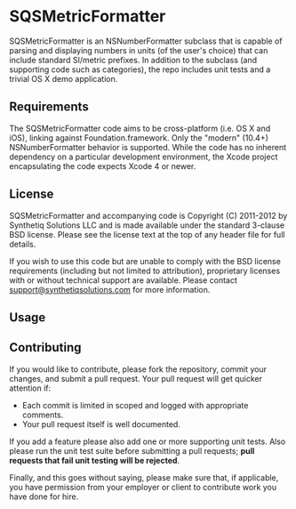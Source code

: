 SQSMetricFormatter
==================

SQSMetricFormatter is an NSNumberFormatter subclass that is capable of parsing and
displaying numbers in units (of the user's choice) that can include standard SI/metric
prefixes.  In addition to the subclass (and supporting code such as categories), the repo
includes unit tests and a trivial OS X demo application.

Requirements
------------

The SQSMetricFormatter code aims to be cross-platform (i.e. OS X and iOS), linking against
Foundation.framework.  Only the "modern" (10.4+) NSNumberFormatter behavior is supported.
While the code has no inherent dependency on a particular development environment, the
Xcode project encapsulating the code expects Xcode 4 or newer.

License
-------

SQSMetricFormatter and accompanying code is Copyright (C) 2011-2012 by Synthetiq Solutions
LLC and is made available under the standard 3-clause BSD license.  Please see the license
text at the top of any header file for full details.

If you wish to use this code but are unable to comply with the BSD license requirements
(including but not limited to attribution), proprietary licenses with or without technical
support are available.  Please contact [support@synthetiqsolutions.com][mailto] for more
information.

Usage
-----


Contributing
------------

If you would like to contribute, please fork the repository, commit your changes, and
submit a pull request.  Your pull request will get quicker attention if:

 * Each commit is limited in scoped and logged with appropriate comments.
 * Your pull request itself is well documented.
 
If you add a feature please also add one or more supporting unit tests.  Also please run
the unit test suite before submitting a pull requests; **pull requests that fail unit
testing will be rejected**.

Finally, and this goes without saying, please make sure that, if applicable, you have
permission from your employer or client to contribute work you have done for hire.

[mailto]: mailto:support@synthetiqsolutions.com?subject=SQSMetricFormatter%20license